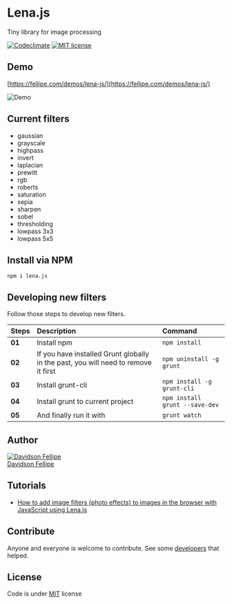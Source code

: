 # Lena.js 

Tiny library for image processing

[![Codeclimate](https://codeclimate.com/github/davidsonfellipe/lena.js/badges/gpa.svg?style=flat)](https://codeclimate.com/github/davidsonfellipe/lena.js)
[![MIT license](https://img.shields.io/github/license/mashape/apistatus.svg?style=flat)](https://davidsonfellipe.mit-license.org/)

## Demo

[https://fellipe.com/demos/lena-js/](https://fellipe.com/demos/lena-js/)

![Demo](https://user-images.githubusercontent.com/381179/32207948-b2dfcff8-bdd5-11e7-8c83-08b86a7616be.gif)

## Current filters

* gaussian
* grayscale
* highpass
* invert
* laplacian
* prewitt
* rgb
* roberts
* saturation
* sepia
* sharpen
* sobel
* thresholding
* lowpass 3x3
* lowpass 5x5

## Install via NPM

`npm i lena.js`

## Developing new filters

Follow those steps to develop new filters.

| Steps  | Description                              | Command                        |
| :----- | :--------------------------------------- | :----------------------------- |
| **01** | Install npm                              | `npm install`             |
| **02** | If you have installed Grunt globally in the past, you will need to remove it first | `npm uninstall -g grunt`       |
| **03** | Install grunt-cli                        | `npm install -g grunt-cli`     |
| **04** | Install grunt to current project         | `npm install grunt --save-dev` |
| **05** | And finally run it with                  | `grunt watch`                  |



## Author

[![Davidson Fellipe](http://gravatar.com/avatar/054c583ad5dc09a861874e14dcb43e4c?s=70)](https://github.com/davidsonfellipe)
<br>
[Davidson Fellipe](https://github.com/davidsonfellipe)



## Tutorials

-  [How to add image filters (photo effects) to images in the browser with JavaScript using Lena.js](https://ourcodeworld.com/articles/read/515/how-to-add-image-filters-photo-effects-to-images-in-the-browser-with-javascript-using-lena-js)



## Contribute

Anyone and everyone is welcome to contribute. See some [developers](https://github.com/davidsonfellipe/lena.js/graphs/contributors) that helped.


## License

Code is under [MIT](http://davidsonfellipe.mit-license.org) license
